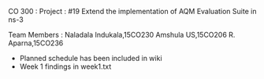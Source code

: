 CO 300 : Project : #19 Extend the implementation of AQM Evaluation Suite in ns-3

Team Members : Naladala Indukala,15CO230 Amshula US,15CO206 R. Aparna,15CO236 

- Planned schedule has been included in wiki
- Week 1 findings in week1.txt
